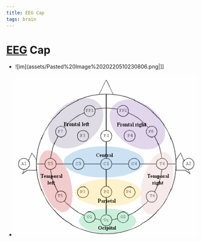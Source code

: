 ```yaml
---
title: EEG Cap
tags: brain
---
```


# [EEG](EEG.md) Cap
- ![im](assets/Pasted%20Image%2020220510230806.png|]]

- ![im](assets/Pasted%20Image%2020220518144509.png)




















































































